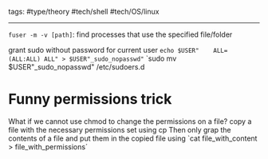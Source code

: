 tags: #type/theory #tech/shell #tech/OS/linux

---

`fuser -m -v [path]`: find processes that use the specified file/folder

grant sudo without password for current user
`echo $USER"    ALL=(ALL:ALL) ALL" > $USER"_sudo_nopasswd"`
`sudo mv $USER"_sudo_nopasswd" /etc/sudoers.d

# Funny permissions trick
What if we cannot use chmod to change the permissions on a file?
copy a file with the necessary permissions set using cp
Then only grap the contents of a file and put them in the copied file using `cat file_with_content > file_with_permissions´